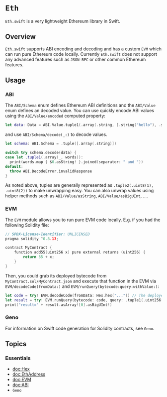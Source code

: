 # ``Eth``

`Eth.swift` is a very lightweight Ethereum library in Swift.

## Overview

`Eth.swift` supports ABI encoding and decoding and has a custom `EVM` which can run pure Ethereum code locally. Currently `Eth.swift` does not support any advanced features such as `JSON-RPC` or other common Ethereum features.

## Usage

### ABI

The ``ABI/Schema`` enum defines Ethereum ABI definitions and the ``ABI/Value`` enum defines an decoded value. You can use quickly encode ABI values using the ``ABI/Value/encoded`` computed property:

```swift
let data: Data = ABI.Value.tuple1(.array(.string, [.string("hello"), .string("world")])).encoded
```

and use ``ABI/Schema/decode(_:)`` to decode values.

```swift
let schema: ABI.Schema = .tuple([.array(.string)])

switch try schema.decode(data) {
case let .tuple1(.array(_, words)):
  print(words.map { $0.asString! }.joined(separator: " and "))
default:
  throw ABI.DecodeError.invalidResponse
}
```

As noted above, tuples are generally represented as `.tuple2(.uint8(1), .uint8(2))` to make unwrapping easy. You can also unwrap values using helper methods such as ``ABI/Value/asString``, ``ABI/Value/asBigUInt``, ....

### EVM

The ``EVM`` module allows you to run pure EVM code locally. E.g. if you had the following Solidity file:

```c
// SPDX-License-Identifier: UNLICENSED
pragma solidity ^0.8.13;

contract MyContract {
    function add55(uint256 x) pure external returns (uint256) {
        return 55 + x;
    }
}
```

Then, you could grab its deployed bytecode from `MyContract.sol/MyContract.json` and execute that function in the EVM via ``EVM/decodeCode(fromData:)`` and ``EVM/runQuery(bytecode:query:withValue:)``:

```swift
let code = try! EVM.decodeCode(fromData: Hex.hex("...")) // The deployed bytecode
let result = try! EVM.runQuery(bytecode: code, query: .tuple1(.uint256(22)))
print("result=" + result.asArray![0].asBigUInt!)
```

### Geno

For information on Swift code generation for Solidity contracts, see ``Geno``.

## Topics
### Essentials
- <doc:Hex>
- <doc:EthAddress>
- <doc:EVM>
- <doc:ABI>
- ``Geno``
